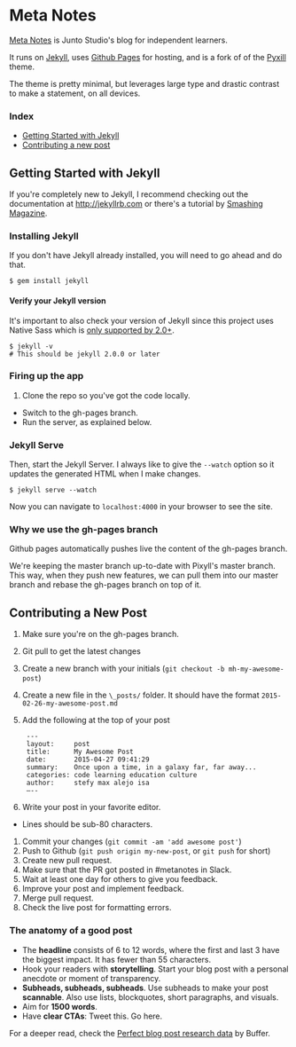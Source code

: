 # Meta Notes

[Meta Notes](http://metanot.es) is Junto Studio's blog for
 independent learners.

It runs on [Jekyll](http://jekyllrb.com/), uses [Github Pages](https://pages.github.com/) for hosting, and is a fork of of
 the [Pyxill](https://github.com/johnotander/pixyll/) theme.

The theme is pretty minimal, but leverages large type and
drastic contrast to make a statement, on all devices.

### Index

- [Getting Started with Jekyll](#getting-started-with-jekyll)
- [Contributing a new post](#contributing-a-new-post)

## Getting Started with Jekyll

If you're completely new to Jekyll, I recommend checking out the
documentation at <http://jekyllrb.com> or there's a tutorial by
[Smashing Magazine](http://www.smashingmagazine.com/2014/08/01/build-blog-jekyll-github-pages/).

### Installing Jekyll

If you don't have Jekyll already installed, you will need to go
ahead and do that.

```
$ gem install jekyll
```

#### Verify your Jekyll version

It's important to also check your version of Jekyll since this
project uses Native Sass which
is [only supported by 2.0+](http://jekyllrb.com/news/2014/05/06/jekyll-turns-2-0-0/).

```
$ jekyll -v
# This should be jekyll 2.0.0 or later
```

### Firing up the app

1. Clone the repo so you've got the code locally.
+ Switch to the gh-pages branch.
+ Run the server, as explained below.

### Jekyll Serve

Then, start the Jekyll Server. I always like to give the `--watch`
 option so it updates the generated HTML when I make changes.

```
$ jekyll serve --watch
```

Now you can navigate to `localhost:4000` in your browser to see the
 site.

### Why we use the gh-pages branch

Github pages automatically pushes live the content of the gh-pages branch.

We're keeping the master branch up-to-date with Pixyll's master branch.
This way, when they push new features, we can pull them into our master
 branch and rebase the gh-pages branch on top of it.

## Contributing a New Post

1. Make sure you're on the gh-pages branch.
1. Git pull to get the latest changes
1. Create a new branch with your initials (`git checkout -b mh-my-awesome-post`)
1. Create a new file in the `\_posts/` folder. It should have the format
   `2015-02-26-my-awesome-post.md`
1. Add the following at the top of your post

        ---
        layout:     post
        title:      My Awesome Post
        date:       2015-04-27 09:41:29
        summary:    Once upon a time, in a galaxy far, far away...
        categories: code learning education culture
        author:     stefy max alejo isa
        —--

1. Write your post in your favorite editor. 
  + Lines should be sub-80 characters.
1. Commit your changes (`git commit -am 'add awesome post'`)
1. Push to Github (`git push origin my-new-post`, or `git push` for short)
1. Create new pull request.
1. Make sure that the PR got posted in #metanotes in Slack. 
1. Wait at least one day for others to give you feedback.
1. Improve your post and implement feedback.
1. Merge pull request.
1. Check the live post for formatting errors.

### The anatomy of a good post
- The **headline** consists of 6 to 12 words, where the first and last 3 have the biggest impact. It has fewer than 55 characters.
- Hook your readers with **storytelling**. Start your blog post with a personal anecdote or moment of transparency.
- **Subheads, subheads, subheads**. Use subheads to make your post **scannable**. Also use lists, blockquotes, short paragraphs, and visuals.
- Aim for **1500 words**.
- Have **clear CTAs**: Tweet this. Go here.

For a deeper read, check the
 [Perfect blog post research data](https://blog.bufferapp.com/perfect-blog-post-research-data)
by Buffer.
